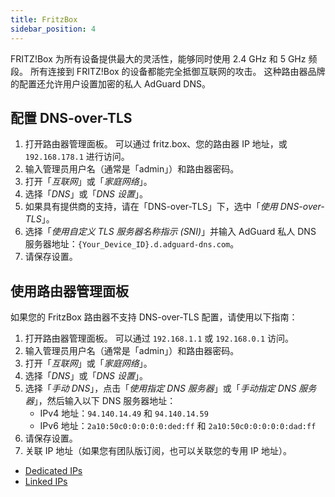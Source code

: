 ```yaml
---
title: FritzBox
sidebar_position: 4
---
```


FRITZ!Box 为所有设备提供最大的灵活性，能够同时使用 2.4 GHz 和 5 GHz 频段。 所有连接到 FRITZ!Box 的设备都能完全抵御互联网的攻击。 这种路由器品牌的配置还允许用户设置加密的私人 AdGuard DNS。

## 配置 DNS-over-TLS

1. 打开路由器管理面板。 可以通过 fritz.box、您的路由器 IP 地址，或 `192.168.178.1` 进行访问。
2. 输入管理员用户名（通常是「admin」）和路由器密码。
3. 打开「_互联网_」或「_家庭网络_」。
4. 选择「_DNS_」或「_DNS 设置_」。
5. 如果具有提供商的支持，请在「DNS-over-TLS」下，选中「_使用 DNS-over-TLS_」。
6. 选择「_使用自定义 TLS 服务器名称指示 (SNI)_」并输入 AdGuard 私人 DNS 服务器地址：`{Your_Device_ID}.d.adguard-dns.com`。
7. 请保存设置。

## 使用路由器管理面板

如果您的 FritzBox 路由器不支持 DNS-over-TLS 配置，请使用以下指南：

1. 打开路由器管理面板。 可以通过 `192.168.1.1` 或 `192.168.0.1` 访问。
2. 输入管理员用户名（通常是「admin」）和路由器密码。
3. 打开「_互联网_」或「_家庭网络_」。
4. 选择「_DNS_」或「_DNS 设置_」。
5. 选择「_手动 DNS_」，点击「_使用指定 DNS 服务器_」或「_手动指定 DNS 服务器_」，然后输入以下 DNS 服务器地址：
   - IPv4 地址：`94.140.14.49` 和 `94.140.14.59`
   - IPv6 地址：`2a10:50c0:0:0:0:0:ded:ff` 和 `2a10:50c0:0:0:0:0:dad:ff`
6. 请保存设置。
7. 关联 IP 地址（如果您有团队版订阅，也可以关联您的专用 IP 地址）。

- [Dedicated IPs](/private-dns/connect-devices/other-options/dedicated-ip.md)
- [Linked IPs](/private-dns/connect-devices/other-options/linked-ip.md)
